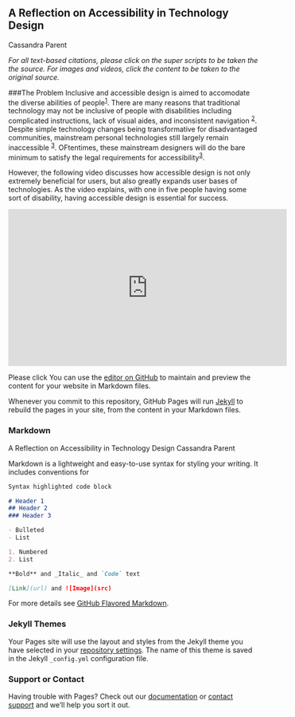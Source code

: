 ## A Reflection on Accessibility in Technology Design

Cassandra Parent

_For all text-based citations, please click on the super scripts to be taken the the source. For images and videos, click the content to be taken to the original source._

###The Problem
Inclusive and accessible design is aimed to accomodate the diverse abilities of people<sup>[1](https://www.sciencedirect.com/science/article/pii/S0142694X1730087X)</sup>. There are many reasons that traditional technology may not be inclusive of people with disabilities including complicated instructions, lack of visual aides, and inconsistent navigation <sup>[2](https://content.iospress.com/articles/technology-and-disability/tad00242)</sup>. Despite simple technology changes being transformative for disadvantaged communities, mainstream personal technologies still largely remain inaccessible <sup>[3](https://dl.acm.org/doi/abs/10.1145/3178855?casa_token=fCefw1GO1d0AAAAA:aDsxFfi060wTbTZ1LabQdP_dUklkE7ILuYbwNMQba8xhFRWrnvN7gDdkmFqt3EytKJdw5VTDDOye2w)</sup>. OFtentimes, these mainstream designers will do the bare minimum to satisfy the legal requirements for accessibility<sup>[3](https://dl.acm.org/doi/abs/10.1145/3178855?casa_token=fCefw1GO1d0AAAAA:aDsxFfi060wTbTZ1LabQdP_dUklkE7ILuYbwNMQba8xhFRWrnvN7gDdkmFqt3EytKJdw5VTDDOye2w)</sup>. 

However, the following video discusses how accessible design is not only extremely beneficial for users, but also greatly expands user bases of technologies. As the video explains, with one in five people having some sort of disability, having accessible design is essential for success. 

<iframe width="560" height="315" src="https://www.youtube.com/embed/dJfhi2P60Xo" title="YouTube video player" frameborder="0" allow="accelerometer; autoplay; clipboard-write; encrypted-media; gyroscope; picture-in-picture" allowfullscreen></iframe>

Please click 
You can use the [editor on GitHub](https://github.com/clparent121/hci-assignment-2/edit/gh-pages/index.md) to maintain and preview the content for your website in Markdown files.

Whenever you commit to this repository, GitHub Pages will run [Jekyll](https://jekyllrb.com/) to rebuild the pages in your site, from the content in your Markdown files.

### Markdown

A Reflection on Accessibility in Technology Design
Cassandra Parent

Markdown is a lightweight and easy-to-use syntax for styling your writing. It includes conventions for

```markdown
Syntax highlighted code block

# Header 1
## Header 2
### Header 3

- Bulleted
- List

1. Numbered
2. List

**Bold** and _Italic_ and `Code` text

[Link](url) and ![Image](src)
```

For more details see [GitHub Flavored Markdown](https://guides.github.com/features/mastering-markdown/).

### Jekyll Themes

Your Pages site will use the layout and styles from the Jekyll theme you have selected in your [repository settings](https://github.com/clparent121/hci-assignment-2/settings/pages). The name of this theme is saved in the Jekyll `_config.yml` configuration file.

### Support or Contact

Having trouble with Pages? Check out our [documentation](https://docs.github.com/categories/github-pages-basics/) or [contact support](https://support.github.com/contact) and we’ll help you sort it out.

